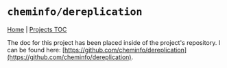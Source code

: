 # `cheminfo/dereplication`

[Home](../../README.md) | [Projects TOC](../projects.md)

The doc for this project has been placed inside of the project's repository. I can be found here: [https://github.com/cheminfo/dereplication](https://github.com/cheminfo/dereplication).

